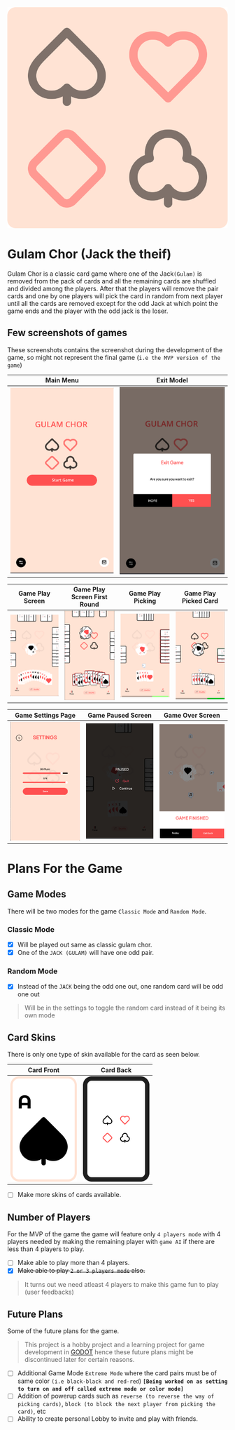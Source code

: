 <div align="center">
    <img src="https://raw.githubusercontent.com/folktalesgaming/gulam-chor/a8ecd1813606b27f019c28d7374c721b9dd531d4/icon.svg" />
</div>

# Gulam Chor (Jack the theif)

Gulam Chor is a classic card game where one of the Jack`(Gulam)` is removed from the pack of cards and all the remaining cards are shuffled and divided among the players. After that the players will remove the pair cards and one by one players will pick the card in random from next player until all the cards are removed except for the odd Jack at which point the game ends and the player with the odd jack is the loser.

## Few screenshots of games

These screenshots contains the screenshot during the development of the game, so might not represent the final game (`i.e the MVP version of the game`)

**Main Menu** | **Exit Model**
--|--
![Main menu](https://github.com/folktalesgaming/gulam-chor/blob/main/git_assets/gulam_chor_main_menu.png?raw=true) | ![Exit Model](https://github.com/folktalesgaming/gulam-chor/blob/main/git_assets/gulam_chor_exit_popup.png?raw=true)

**Game Play Screen** | **Game Play Screen First Round** | **Game Play Picking** | **Game Play Picked Card**
--|--|--|--
![Game Play Screen](https://github.com/folktalesgaming/gulam-chor/blob/main/git_assets/gulam_chor_game_play.png?raw=true) | ![Game Play screen first round](https://github.com/folktalesgaming/gulam-chor/blob/main/git_assets/gulam_chor_game_play_first_round.png?raw=true) | ![Game Play Picking](https://github.com/folktalesgaming/gulam-chor/blob/main/git_assets/gulam_chor_picking.png?raw=true) | ![Game play picked](https://github.com/folktalesgaming/gulam-chor/blob/main/git_assets/gulam_chor_pick_by_player.png?raw=true)

**Game Settings Page** | **Game Paused Screen** | **Game Over Screen**
--|--|--
![Game setting page](https://github.com/folktalesgaming/gulam-chor/blob/main/git_assets/gulam_chor_settings.png?raw=true) | ![Game paused screen](https://github.com/folktalesgaming/gulam-chor/blob/main/git_assets/gulam_chor_paused.png?raw=true) | ![Game over screen](https://github.com/folktalesgaming/gulam-chor/blob/main/git_assets/gulam_chor_game_over.png?raw=true)

# Plans For the Game

## Game Modes

There will be two modes for the game `Classic Mode` and `Random Mode`.

### Classic Mode

- [x] Will be played out same as classic gulam chor.
- [x] One of the `JACK (GULAM)` will have one odd pair.

### Random Mode

- [x] Instead of the `JACK` being the odd one out, one random card will be odd one out

> Will be in the settings to toggle the random card instead of it being its own mode

## Card Skins

There is only one type of skin available for the card as seen below.

**Card Front** | **Card Back**
--|--
![skin card front](https://github.com/folktalesgaming/gulam-chor/blob/main/Assets/UI/Cards/card_a_spade.png?raw=true) | ![skin card back](https://github.com/folktalesgaming/gulam-chor/blob/main/Assets/UI/Cards/new_card_back.png?raw=true)

- [ ] Make more skins of cards available.

## Number of Players

For the MVP of the game the game will feature only `4 players mode` with 4 players needed by making the remaining player with `game AI` if there are less than 4 players to play.

- [ ] Make able to play more than 4 players.
- [x] ~~Make able to play `2 or 3 players mode` also.~~

> It turns out we need atleast 4 players to make this game fun to play (user feedbacks)

## Future Plans

Some of the future plans for the game.

> This project is a hobby project and a learning project for game development in [GODOT](https://godotengine.org/) hence these future plans might be discontinued later for certain reasons.

- [ ] Additional Game Mode `Extreme Mode` where the card pairs must be of same color `(i.e black-black and red-red`) **`[Being worked on as setting to turn on and off called extreme mode or color mode]`**
- [ ] Addition of powerup cards such as `reverse (to reverse the way of picking cards)`, `block (to block the next player from picking the card)`, etc
- [ ] Ability to create personal Lobby to invite and play with friends.
